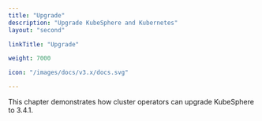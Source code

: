 ```yaml
---
title: "Upgrade"
description: "Upgrade KubeSphere and Kubernetes"
layout: "second"

linkTitle: "Upgrade"

weight: 7000

icon: "/images/docs/v3.x/docs.svg"

---
```


This chapter demonstrates how cluster operators can upgrade KubeSphere to 3.4.1.